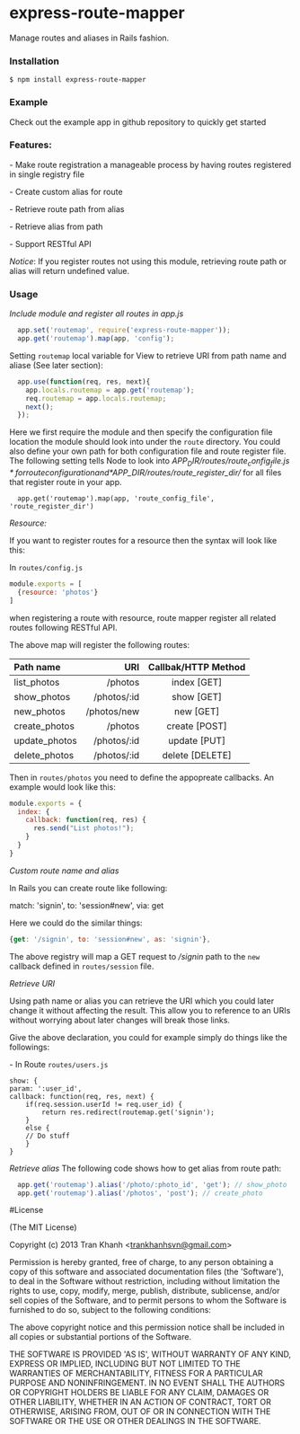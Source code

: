 # express-route-mapper

Manage routes and aliases in Rails fashion. 


### Installation

    $ npm install express-route-mapper
    
### Example

Check out the example app in github repository to quickly get started

### Features:

\- Make route registration a manageable process by having routes registered in single registry file

\- Create custom alias for route

\- Retrieve route path from alias

\- Retrieve alias from path

\- Support RESTful API

*Notice*: If you register routes not using this module, retrieving route path or alias will return undefined value.

### Usage

*Include module and register all routes in app.js*

``` javascript
  app.set('routemap', require('express-route-mapper'));
  app.get('routemap').map(app, 'config');
```

Setting `routemap` local variable for View to retrieve URI from path name and aliase (See later section):

``` javascript
  app.use(function(req, res, next){
    app.locals.routemap = app.get('routemap');
    req.routemap = app.locals.routemap;
    next();
  });
```

Here we first require the module and then specify the configuration file location the module should look into under the `route` directory. You could also define your own path for both configuration file and route register file. The following setting tells Node to look into *$APP_DIR/routes/route_config_file.js* for route configuration and *$APP_DIR/routes/route_register_dir/* for all files that register route in your app.

```
  app.get('routemap').map(app, 'route_config_file', 'route_register_dir') 
```

*Resource:*

If you want to register routes for a resource then the syntax will look like this:

In `routes/config.js`
``` javascript
module.exports = [
  {resource: 'photos'}
]
```

when registering a route with resource, route mapper register all related routes following RESTful API.

The above map will register the following routes:

 Path name     |   URI        | Callbak/HTTP Method
:--------------|-------------:|:------------------:
 list_photos   |  /photos     |  index  [GET]
 show_photos   |  /photos/:id |  show   [GET]
 new_photos    |  /photos/new |  new    [GET]
 create_photos |  /photos     |  create [POST]
 update_photos |  /photos/:id |  update [PUT]
 delete_photos |  /photos/:id |  delete [DELETE]

Then in `routes/photos` you need to define the appopreate callbacks. An example would look like this:

```javascript
module.exports = {
  index: {
    callback: function(req, res) {
      res.send("List photos!");
    }
  }
}
```

*Custom route name and alias*

In Rails you can create route like following:

match: 'signin', to: 'session#new', via: get

Here we could do the similar things:

```javascript
{get: '/signin', to: 'session#new', as: 'signin'},
```

The above registry will map a GET request to */signin* path to the `new` callback defined in `routes/session` file.


*Retrieve URI*

Using path name or alias you can retrieve the URI which you could later change it without affecting the result. This allow you to reference to an URIs without worrying about later changes will break those links.

Give the above declaration, you could for example simply do things like the followings:

\- In Route `routes/users.js`

``` javscript
show: {
param: ':user_id',
callback: function(req, res, next) {
    if(req.session.userId != req.user_id) {
        return res.redirect(routemap.get('signin');
    }
    else {
    // Do stuff
    }
}
```

*Retrieve alias*
The following code shows how to get alias from route path:

``` javascript
  app.get('routemap').alias('/photo/:photo_id', 'get'); // show_photo
  app.get('routemap').alias('/photos', 'post'); // create_photo

```


#License

(The MIT License)

Copyright (c) 2013 Tran Khanh &lt;trankhanhsvn@gmail.com&gt;

Permission is hereby granted, free of charge, to any person obtaining
a copy of this software and associated documentation files (the
'Software'), to deal in the Software without restriction, including
without limitation the rights to use, copy, modify, merge, publish,
distribute, sublicense, and/or sell copies of the Software, and to
permit persons to whom the Software is furnished to do so, subject to
the following conditions:

The above copyright notice and this permission notice shall be
included in all copies or substantial portions of the Software.

THE SOFTWARE IS PROVIDED 'AS IS', WITHOUT WARRANTY OF ANY KIND,
EXPRESS OR IMPLIED, INCLUDING BUT NOT LIMITED TO THE WARRANTIES OF
MERCHANTABILITY, FITNESS FOR A PARTICULAR PURPOSE AND NONINFRINGEMENT.
IN NO EVENT SHALL THE AUTHORS OR COPYRIGHT HOLDERS BE LIABLE FOR ANY
CLAIM, DAMAGES OR OTHER LIABILITY, WHETHER IN AN ACTION OF CONTRACT,
TORT OR OTHERWISE, ARISING FROM, OUT OF OR IN CONNECTION WITH THE
SOFTWARE OR THE USE OR OTHER DEALINGS IN THE SOFTWARE.
